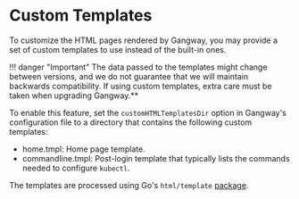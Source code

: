 # Custom Templates

To customize the HTML pages rendered by Gangway, you may provide a set of custom templates to use instead of the built-in ones.

!!! danger "Important"
    The data passed to the templates might change between versions, and we do not guarantee that we will maintain backwards compatibility. If using custom templates, extra care must be taken when upgrading Gangway.**

To enable this feature, set the `customHTMLTemplatesDir` option in Gangway's configuration file to a directory that contains the following custom templates:

* home.tmpl: Home page template.
* commandline.tmpl: Post-login template that typically lists the commands needed to configure `kubectl`.

The templates are processed using Go's `html/template` [package][0].

[0]: https://golang.org/pkg/html/template/
